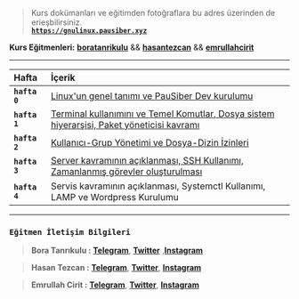 > Kurs dokümanları ve eğitimden fotoğraflara bu adres üzerinden de erieşbilirsiniz.  
  [**`https://gnulinux.pausiber.xyz`**](https://gnulinux.pausiber.xyz)

**Kurs Eğitmenleri:** [**boratanrikulu**](https://github.com/boratanrikulu) && [**hasantezcan**](https://github.com/hasantezcan)  && [**emrullahcirit**](https://github.com/emrullahcirit)

---

|     Hafta     |      İçerik    |
| :------------ | :------------- |
| **`hafta 0`** | [Linux'un genel tanımı ve PauSiber Dev kurulumu](hafta0/hafta0.md) |
| **`hafta 1`** | [Terminal kullanımını ve Temel Komutlar, Dosya sistem hiyerarşisi, Paket yöneticisi kavramı](hafta1/hafta1.md)|
| **`hafta 2`** | [Kullanıcı-Grup Yönetimi ve Dosya-Dizin İzinleri](hafta2/hafta2.md)|
| **`hafta 3`** | [Server kavramının açıklanması, SSH Kullanımı, Zamanlanmış görevler oluşturulması](hafta3/hafta3.md) | 
| **`hafta 4`** | Servis kavramının açıklanması, Systemctl Kullanımı, LAMP ve Wordpress Kurulumu | 

---

### **`Eğitmen İletişim Bilgileri`**

> **Bora Tanrıkulu :** [**Telegram**](https://t.me/boratanrikulu/), [**Twitter**](https://twitter.com/boratanrikulu_/)
,[**Instagram**](https://www.instagram.com/boratanrikulu/)

> **Hasan Tezcan :** [**Telegram**](https://t.me/hasantezcan/), [**Twitter**](https://twitter.com/hasantezcann/), [**Instagram**](https://www.instagram.com/hasantezcan_/)

> **Emrullah Cirit :** [**Telegram**](https://t.me/emrullahcirit/), [**Twitter**](https://twitter.com/Iamemrullah), [**Instagram**](https://www.instagram.com/emrullah.cirit/)